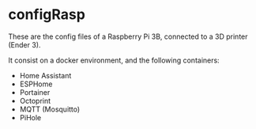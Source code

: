 # configRasp

These are the config files of a Raspberry Pi 3B, connected to a 3D printer (Ender 3).

It consist on a docker environment, and the following containers:

* Home Assistant
* ESPHome
* Portainer
* Octoprint
* MQTT (Mosquitto)
* PiHole
